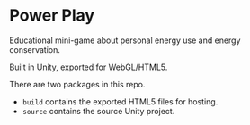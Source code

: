 # Power Play

Educational mini-game about personal energy use and energy conservation.

Built in Unity, exported for WebGL/HTML5.

There are two packages in this repo.
- `build` contains the exported HTML5 files for hosting.
- `source` contains the source Unity project.
